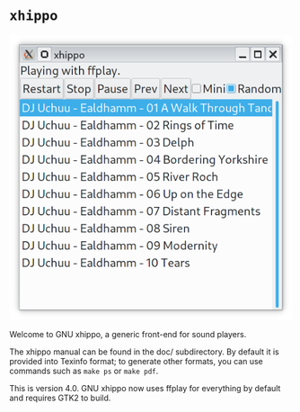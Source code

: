 # `xhippo`

![](https://raw.githubusercontent.com/ctrlcctrlv/xhippo/main/doc/screenshot.png)

Welcome to GNU xhippo, a generic front-end for sound players.

The xhippo manual can be found in the doc/ subdirectory. By default it
is provided into Texinfo format; to generate other formats, you can use
commands such as `make ps` or `make pdf`.

This is version 4.0. GNU xhippo now uses ffplay for everything by default
and requires GTK2 to build.

